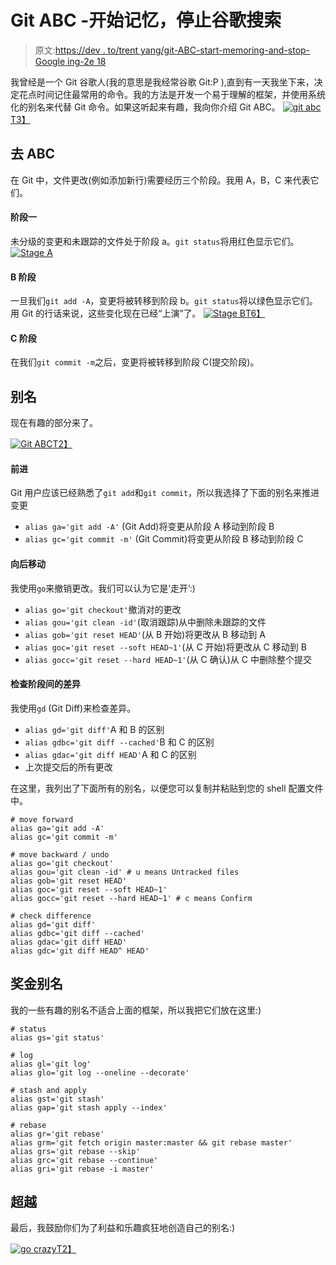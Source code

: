 # Git ABC -开始记忆，停止谷歌搜索

> 原文:[https://dev . to/trent yang/git-ABC-start-memoring-and-stop-Google ing-2e 18](https://dev.to/trentyang/git-abc-start-remembering-and-stop-googling-2e18)

我曾经是一个 Git 谷歌人(我的意思是我经常谷歌 Git:P ),直到有一天我坐下来，决定花点时间记住最常用的命令。我的方法是开发一个易于理解的框架，并使用系统化的别名来代替 Git 命令。如果这听起来有趣，我向你介绍 Git ABC。
[![git abc](../Images/5d6bf5ba36fa1a88217315b06a5d3056.png)T3】](https://i.giphy.com/media/3o6Zti2G1pq3skGxKE/giphy.gif)

## [](#git-abc)去 ABC

在 Git 中，文件更改(例如添加新行)需要经历三个阶段。我用 A，B，C 来代表它们。

#### [](#stage-a)阶段一

未分级的变更和未跟踪的文件处于阶段 a。`git status`将用红色显示它们。
[![Stage A](../Images/48bdb7f79be401f2fe748b9c0b1186b4.png)](https://res.cloudinary.com/practicaldev/image/fetch/s--sI3muWTv--/c_limit%2Cf_auto%2Cfl_progressive%2Cq_auto%2Cw_880/https://trentyang.com/assets/image/git-a.png)

#### B 阶段

一旦我们`git add -A`，变更将被转移到阶段 b。`git status`将以绿色显示它们。
用 Git 的行话来说，这些变化现在已经“上演”了。
[![Stage B](../Images/5b4d19a5b67869f008604ad5e570f381.png)T6】](https://res.cloudinary.com/practicaldev/image/fetch/s--oPtzM_iX--/c_limit%2Cf_auto%2Cfl_progressive%2Cq_auto%2Cw_880/https://trentyang.com/assets/image/git-b.png)

#### C 阶段

在我们`git commit -m`之后，变更将被转移到阶段 C(提交阶段)。

## [](#alias)别名

现在有趣的部分来了。

[![Git ABC](../Images/97c839bfe90f7e6fb8392affc217c198.png)T2】](https://res.cloudinary.com/practicaldev/image/fetch/s--RsrbOxXc--/c_limit%2Cf_auto%2Cfl_progressive%2Cq_auto%2Cw_880/https://trentyang.com/assets/image/git-abc.svg)

#### [](#move-forward)前进

Git 用户应该已经熟悉了`git add`和`git commit`，所以我选择了下面的别名来推进变更

*   `alias ga='git add -A'` (Git Add)将变更从阶段 A 移动到阶段 B
*   `alias gc='git commit -m'` (Git Commit)将变更从阶段 B 移动到阶段 C

#### [](#move-backward)向后移动

我使用`go`来撤销更改。我们可以认为它是‘走开’:)

*   `alias go='git checkout'`撤消对的更改
*   `alias gou='git clean -id'`(取消跟踪)从中删除未跟踪的文件
*   `alias gob='git reset HEAD'`(从 B 开始)将更改从 B 移动到 A
*   `alias goc='git reset --soft HEAD~1'`(从 C 开始)将更改从 C 移动到 B
*   `alias gocc='git reset --hard HEAD~1'`(从 C 确认)从 C 中删除整个提交

#### [](#check-differences-between-stages)检查阶段间的差异

我使用`gd` (Git Diff)来检查差异。

*   `alias gd='git diff'`A 和 B 的区别
*   `alias gdbc='git diff --cached'`B 和 C 的区别
*   `alias gdac='git diff HEAD'`A 和 C 的区别
*   上次提交后的所有更改

在这里，我列出了下面所有的别名，以便您可以复制并粘贴到您的 shell 配置文件中。

```
# move forward
alias ga='git add -A'
alias gc='git commit -m'

# move backward / undo
alias go='git checkout'
alias gou='git clean -id' # u means Untracked files
alias gob='git reset HEAD'
alias goc='git reset --soft HEAD~1'
alias gocc='git reset --hard HEAD~1' # c means Confirm

# check difference
alias gd='git diff'
alias gdbc='git diff --cached'
alias gdac='git diff HEAD'
alias gdc='git diff HEAD^ HEAD' 
```

## [](#bonus-aliases)奖金别名

我的一些有趣的别名不适合上面的框架，所以我把它们放在这里:)

```
# status
alias gs='git status'

# log
alias gl='git log'
alias glo='git log --oneline --decorate'

# stash and apply
alias gst='git stash'
alias gap='git stash apply --index'

# rebase
alias gr='git rebase'
alias grm='git fetch origin master:master && git rebase master'
alias grs='git rebase --skip'
alias grc='git rebase --continue'
alias gri='git rebase -i master' 
```

## [](#go-above-and-beyond)超越

最后，我鼓励你们为了利益和乐趣疯狂地创造自己的别名:)

[![go crazy](../Images/9bf74c5a219e67087e0fe08c1a08b6a5.png)T2】](https://i.giphy.com/media/39xDh4ja5Tp6IpDyBU/giphy.gif)